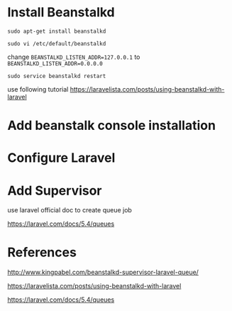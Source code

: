 # Install Beanstalkd
```
sudo apt-get install beanstalkd
```

```
sudo vi /etc/default/beanstalkd 
```
change `BEANSTALKD_LISTEN_ADDR=127.0.0.1` to `BEANSTALKD_LISTEN_ADDR=0.0.0.0`

```
sudo service beanstalkd restart
```

use following tutorial
https://laravelista.com/posts/using-beanstalkd-with-laravel

# Add beanstalk console installation

# Configure Laravel

# Add Supervisor

use laravel official doc to create queue job

https://laravel.com/docs/5.4/queues

# References

http://www.kingpabel.com/beanstalkd-supervisor-laravel-queue/

https://laravelista.com/posts/using-beanstalkd-with-laravel

https://laravel.com/docs/5.4/queues
